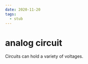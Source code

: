 ```yaml
---
date: 2020-11-20
tags: 
  - stub
---
```


# analog circuit

Circuits can hold a variety of voltages.

